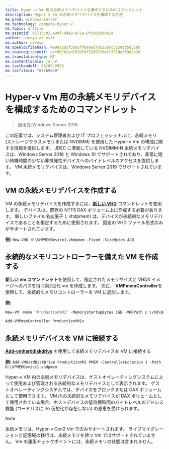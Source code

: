 ```yaml
---
title: Hyper-v Vm 用の永続メモリデバイスを構成するためのコマンドレット
description: Hyper-v Vm の永続メモリデバイスを構成する方法
ms.prod: windows-server
ms.technology: compute-hyper-v
ms.topic: article
ms.assetid: b5715c02-a90f-4de9-a71e-0fc08039ba1d
author: coreyp-at-msft
ms.author: coreyp
ms.openlocfilehash: 4e981185f5ba3ff8e6ad7dc22acc51591d5d32dc
ms.sourcegitcommit: acfdb7b2ad283d74f526972b47c371de903d2a3d
ms.translationtype: MT
ms.contentlocale: ja-JP
ms.lasthandoff: 08/05/2020
ms.locfileid: "87769040"
---
```

# <a name="cmdlets-for-configuring-persistent-memory-devices-for-hyper-v-vms"></a>Hyper-v Vm 用の永続メモリデバイスを構成するためのコマンドレット

>適用先:Windows Server 2019

この記事では、システム管理者および IT プロフェッショナルに、永続メモリ (ストレージクラスメモリまたは NVDIMM) を使用した Hyper-v Vm の構成に関する情報を提供します。 JDEC に準拠している NVDIMM-N 永続メモリデバイスは、Windows Server 2016 と Windows 10 でサポートされており、非常に短い待機時間の少ない非揮発性デバイスへのバイトレベルのアクセスを提供します。 VM 永続メモリデバイスは、Windows Server 2019 でサポートされています。

## <a name="create-a-persistent-memory-device-for-a-vm"></a>VM の永続メモリデバイスを作成する

VM の永続メモリデバイスを作成するには、**[新しい VHD](https://docs.microsoft.com/powershell/module/hyper-v/new-vhd?view=win10-ps)** コマンドレットを使用します。 デバイスは、既存の NTFS DAX ボリューム上に作成する必要があります。  新しいファイル名拡張子 (. vhdpmem) は、デバイスが永続的なメモリデバイスであることを指定するために使用されます。 固定の VHD ファイル形式のみがサポートされています。

**例:** `New-VHD d:\VMPMEMDevice1.vhdpmem -Fixed -SizeBytes 4GB`

## <a name="create-a-vm-with-a-persistent-memory-controller"></a>永続的なメモリコントローラーを備えた VM を作成する

**新しい vm コマンドレット**を使用して、指定されたメモリサイズと VHDX イメージへのパスを持つ第2世代 vm を作成します。 次に、 **VMPmemController**を使用して、永続的なメモリコントローラーを VM に追加します。

**例:**

```powershell
New-VM -Name "ProductionVM1" -MemoryStartupBytes 1GB -VHDPath c:\vhd\BaseImage.vhdx

Add-VMPmemController ProductionVM1x
```

## <a name="attach-a-persistent-memory-device-to-a-vm"></a>永続メモリデバイスを VM に接続する

**[Add-vmharddiskdrive](https://docs.microsoft.com/powershell/module/hyper-v/add-vmharddiskdrive?view=win10-ps)** を使用して永続メモリデバイスを VM に接続する

**例:** `Add-VMHardDiskDrive ProductionVM1 PMEM -ControllerLocation 1 -Path D:\VPMEMDevice1.vhdpmem`

Hyper-v VM 内の永続メモリデバイスは、ゲストオペレーティングシステムによって使用および管理される永続的なメモリデバイスとして表示されます。 ゲストオペレーティングシステムでは、デバイスをブロックまたは DAX ボリュームとして使用できます。 VM 内の永続的なメモリデバイスが DAX ボリュームとして使用されている場合、ホストデバイスの低待機時間のバイトレベルのアドレス機能 (コードパスに i/o 仮想化が存在しない) の恩恵を受けられます。

>[!NOTE]
>永続メモリは、Hyper-v Gen2 Vm でのみサポートされます。 ライブマイグレーションと記憶域の移行は、永続メモリを持つ Vm ではサポートされていません。 Vm の運用チェックポイントには、永続メモリの状態は含まれません。